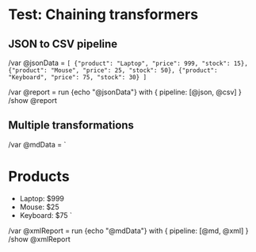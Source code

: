 # Test: Chaining transformers

## JSON to CSV pipeline
/var @jsonData = `
[
  {"product": "Laptop", "price": 999, "stock": 15},
  {"product": "Mouse", "price": 25, "stock": 50},
  {"product": "Keyboard", "price": 75, "stock": 30}
]
`

/var @report = run {echo "@jsonData"} with { pipeline: [@json, @csv] }
/show @report

## Multiple transformations
/var @mdData = `
# Products
- Laptop: $999
- Mouse: $25
- Keyboard: $75
`

/var @xmlReport = run {echo "@mdData"} with { pipeline: [@md, @xml] }
/show @xmlReport